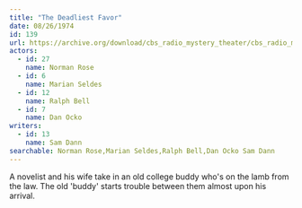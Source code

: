 ```yaml
---
title: "The Deadliest Favor"
date: 08/26/1974
id: 139
url: https://archive.org/download/cbs_radio_mystery_theater/cbs_radio_mystery_theater-0101-0150.zip/cbs_radio_mystery_theater-0101-0150%2Fcbsrmt_0139_the_deadliest_favor.mp3
actors:  
  - id: 27
    name: Norman Rose  
  - id: 6
    name: Marian Seldes  
  - id: 12
    name: Ralph Bell  
  - id: 7
    name: Dan Ocko
writers:  
  - id: 13
    name: Sam Dann
searchable: Norman Rose,Marian Seldes,Ralph Bell,Dan Ocko Sam Dann
---
```

A novelist and his wife take in an old college buddy who's on the lamb from the law. The old 'buddy' starts trouble between them almost upon his arrival.
